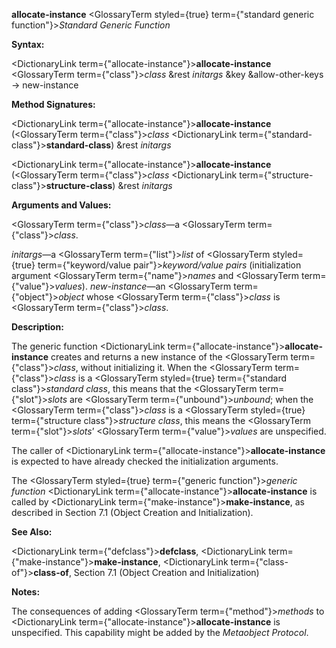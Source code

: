 **allocate-instance** <GlossaryTerm styled={true} term={"standard generic function"}><i>Standard Generic Function</i></GlossaryTerm> 



**Syntax:** 



<DictionaryLink  term={"allocate-instance"}><b>allocate-instance</b></DictionaryLink> <GlossaryTerm  term={"class"}><i>class</i></GlossaryTerm> &amp;rest *initargs* &amp;key &amp;allow-other-keys → new-instance 



**Method Signatures:** 



<DictionaryLink  term={"allocate-instance"}><b>allocate-instance</b></DictionaryLink> (<GlossaryTerm  term={"class"}><i>class</i></GlossaryTerm> <DictionaryLink  term={"standard-class"}><b>standard-class</b></DictionaryLink>) &amp;rest *initargs* 



<DictionaryLink  term={"allocate-instance"}><b>allocate-instance</b></DictionaryLink> (<GlossaryTerm  term={"class"}><i>class</i></GlossaryTerm> <DictionaryLink  term={"structure-class"}><b>structure-class</b></DictionaryLink>) &amp;rest *initargs* 



**Arguments and Values:** 



<GlossaryTerm  term={"class"}><i>class</i></GlossaryTerm>—a <GlossaryTerm  term={"class"}><i>class</i></GlossaryTerm>. 



*initargs*—a <GlossaryTerm  term={"list"}><i>list</i></GlossaryTerm> of <GlossaryTerm styled={true} term={"keyword/value pair"}><i>keyword/value pairs</i></GlossaryTerm> (initialization argument <GlossaryTerm  term={"name"}><i>names</i></GlossaryTerm> and <GlossaryTerm  term={"value"}><i>values</i></GlossaryTerm>). *new-instance*—an <GlossaryTerm  term={"object"}><i>object</i></GlossaryTerm> whose <GlossaryTerm  term={"class"}><i>class</i></GlossaryTerm> is <GlossaryTerm  term={"class"}><i>class</i></GlossaryTerm>. 







 



 



**Description:** 



The generic function <DictionaryLink  term={"allocate-instance"}><b>allocate-instance</b></DictionaryLink> creates and returns a new instance of the <GlossaryTerm  term={"class"}><i>class</i></GlossaryTerm>, without initializing it. When the <GlossaryTerm  term={"class"}><i>class</i></GlossaryTerm> is a <GlossaryTerm styled={true} term={"standard class"}><i>standard class</i></GlossaryTerm>, this means that the <GlossaryTerm  term={"slot"}><i>slots</i></GlossaryTerm> are <GlossaryTerm  term={"unbound"}><i>unbound</i></GlossaryTerm>; when the <GlossaryTerm  term={"class"}><i>class</i></GlossaryTerm> is a <GlossaryTerm styled={true} term={"structure class"}><i>structure class</i></GlossaryTerm>, this means the <GlossaryTerm  term={"slot"}><i>slots</i></GlossaryTerm>’ <GlossaryTerm  term={"value"}><i>values</i></GlossaryTerm> are unspecified. 



The caller of <DictionaryLink  term={"allocate-instance"}><b>allocate-instance</b></DictionaryLink> is expected to have already checked the initialization arguments. 



The <GlossaryTerm styled={true} term={"generic function"}><i>generic function</i></GlossaryTerm> <DictionaryLink  term={"allocate-instance"}><b>allocate-instance</b></DictionaryLink> is called by <DictionaryLink  term={"make-instance"}><b>make-instance</b></DictionaryLink>, as described in Section 7.1 (Object Creation and Initialization). 



**See Also:** 



<DictionaryLink  term={"defclass"}><b>defclass</b></DictionaryLink>, <DictionaryLink  term={"make-instance"}><b>make-instance</b></DictionaryLink>, <DictionaryLink  term={"class-of"}><b>class-of</b></DictionaryLink>, Section 7.1 (Object Creation and Initialization) 



**Notes:** 



The consequences of adding <GlossaryTerm  term={"method"}><i>methods</i></GlossaryTerm> to <DictionaryLink  term={"allocate-instance"}><b>allocate-instance</b></DictionaryLink> is unspecified. This capability might be added by the *Metaobject Protocol*. 



